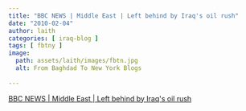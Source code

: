 ```yaml
---
title: "BBC NEWS | Middle East | Left behind by Iraq's oil rush"
date: "2010-02-04"
author: laith
categories: [ iraq-blog ]
tags: [ fbtny ]
image:
  path: assets/laith/images/fbtn.jpg
  alt: From Baghdad To New York Blogs
  
---
```


[BBC NEWS | Middle East | Left behind by Iraq's oil rush](https://news.bbc.co.uk/2/hi/middle_east/8263218.stm)

